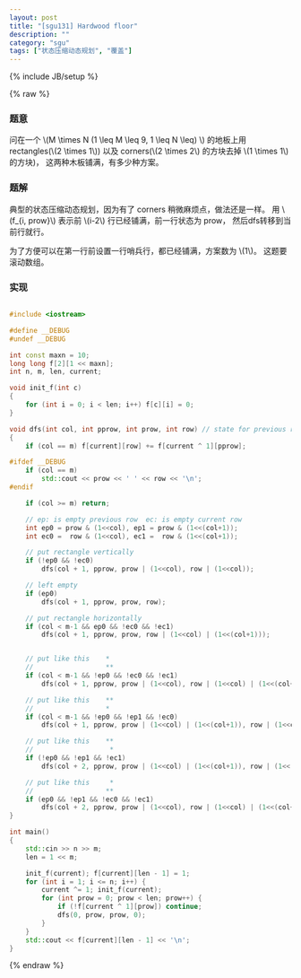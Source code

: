 ```yaml
---
layout: post
title: "[sgu131] Hardwood floor"
description: ""
category: "sgu"
tags: ["状态压缩动态规划", "覆盖"]
---
```

{% include JB/setup %}

{% raw %}

### 题意

问在一个 \\(M \times N (1 \leq M \leq 9, 1 \leq N \leq) \\) 的地板上用 rectangles(\\(2 \times 1\\)) 以及 corners(\\(2 \times 2\\) 的方块去掉 \\(1 \times 1\\) 的方块)，
这两种木板铺满，有多少种方案。

### 题解

典型的状态压缩动态规划，因为有了 corners 稍微麻烦点，做法还是一样。
用 \\(f\_{i, prow}\\) 表示前 \\(i-2\\) 行已经铺满，前一行状态为 prow，
然后dfs转移到当前行就行。

为了方便可以在第一行前设置一行哨兵行，都已经铺满，方案数为 \\(1\\)。
这题要滚动数组。

### 实现

```cpp

#include <iostream>

#define __DEBUG
#undef __DEBUG

int const maxn = 10;
long long f[2][1 << maxn];
int n, m, len, current;

void init_f(int c)
{
	for (int i = 0; i < len; i++) f[c][i] = 0;
}

void dfs(int col, int pprow, int prow, int row) // state for previous row and state for current row
{
	if (col == m) f[current][row] += f[current ^ 1][pprow];

#ifdef __DEBUG
	if (col == m)
		std::cout << prow << ' ' << row << '\n';
#endif

	if (col >= m) return;

	// ep: is empty previous row  ec: is empty current row
	int ep0 = prow & (1<<col), ep1 = prow & (1<<(col+1));
	int ec0 =  row & (1<<col), ec1 =  row & (1<<(col+1));

	// put rectangle vertically
	if (!ep0 && !ec0)
		dfs(col + 1, pprow, prow | (1<<col), row | (1<<col));

	// left empty
	if (ep0)
		dfs(col + 1, pprow, prow, row);

	// put rectangle horizontally
	if (col < m-1 && ep0 && !ec0 && !ec1)
		dfs(col + 1, pprow, prow, row | (1<<col) | (1<<(col+1)));


	// put like this 	*
	//					**
	if (col < m-1 && !ep0 && !ec0 && !ec1)
		dfs(col + 1, pprow, prow | (1<<col), row | (1<<col) | (1<<(col+1)));

	// put like this 	**
	//					*
	if (col < m-1 && !ep0 && !ep1 && !ec0)
		dfs(col + 1, pprow, prow | (1<<col) | (1<<(col+1)), row | (1<<col));

	// put like this 	**
	//					 *
	if (!ep0 && !ep1 && !ec1)
		dfs(col + 2, pprow, prow | (1<<col) | (1<<(col+1)), row | (1<<(col+1)));

	// put like this 	 *
	//					**
	if (ep0 && !ep1 && !ec0 && !ec1)
		dfs(col + 2, pprow, prow | (1<<col), row | (1<<col) | (1<<(col+1)));
}

int main()
{
	std::cin >> n >> m;
	len = 1 << m;

	init_f(current); f[current][len - 1] = 1;
	for (int i = 1; i <= n; i++) {
		current ^= 1; init_f(current);
		for (int prow = 0; prow < len; prow++) {
			if (!f[current ^ 1][prow]) continue;
			dfs(0, prow, prow, 0);
		}
	}
	std::cout << f[current][len - 1] << '\n';
}

```

{% endraw %}

